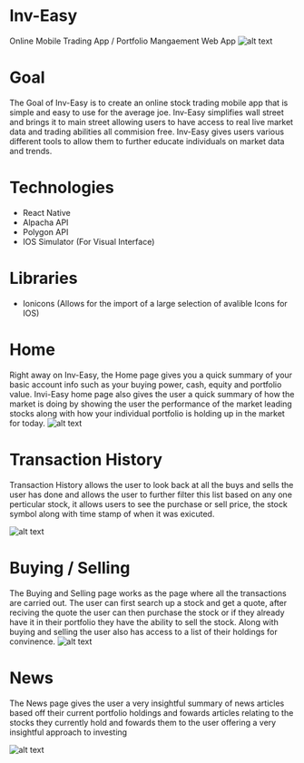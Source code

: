 # Inv-Easy
  Online Mobile Trading App / Portfolio Mangaement Web App
 ![alt text](https://github.com/anoorzi/Inv-Easy/blob/master/assets/splash.png?raw=true)
 # Goal
The Goal of Inv-Easy is to create an online stock trading mobile app that is simple and easy to use for the average joe. Inv-Easy simplifies wall street and brings it to main street allowing users to have access to real live market data and trading abilities all commision free. Inv-Easy gives users various different tools to allow them to further educate individuals on market data and trends.
 # Technologies
 - React Native 
 - Alpacha API
 - Polygon API
 - IOS Simulator (For Visual Interface)
  # Libraries
  - Ionicons (Allows for the import of a large selection of avalible Icons for IOS)
 
# Home
Right away on Inv-Easy, the Home page gives you a quick summary of your basic account info such as your buying power, cash, equity and portfolio value. Invi-Easy home page also gives the user a quick summary of how the market is doing by showing the user the performance of the market leading stocks along with how your individual portfolio is holding up in the market for today.
 ![alt text](https://github.com/anoorzi/Inv-Easy/blob/master/assets/home.png)
 # Transaction History
 Transaction History allows the user to look back at all the buys and sells the user has done and allows the user to further filter this list based on any one perticular stock, it allows users to see the purchase or sell price, the stock symbol along with time stamp of when it was exicuted.  

  ![alt text]( https://github.com/anoorzi/Inv-Easy/blob/master/assets/trans.png)
 # Buying / Selling
 The Buying and Selling page works as the page where all the transactions are carried out. The user can first search up a stock and get a quote, after reciving the quote the user can then purchase the stock or if they already have it in their portfolio they have the ability to sell the stock. Along with buying and selling the user also has access to a list of their holdings for convinence. 
 ![alt text](https://github.com/anoorzi/Inv-Easy/blob/master/assets/buy.png)
  # News
  The News page gives the user a very insightful summary of news articles based off their current portfolio holdings and fowards articles relating to the stocks they currently hold and fowards them to the user offering a very insightful approach to investing 

 ![alt text](https://github.com/anoorzi/Inv-Easy/blob/master/assets/news.png)
 




 
